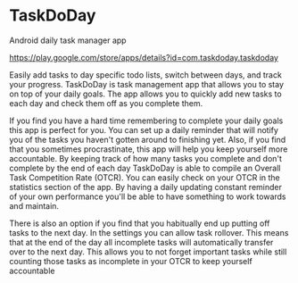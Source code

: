 # TaskDoDay
Android daily task manager app 

https://play.google.com/store/apps/details?id=com.taskdoday.taskdoday



Easily add tasks to day specific todo lists, switch between days, and track your progress. TaskDoDay is task management app that allows you to stay on top of your daily goals. The app allows you to quickly add new tasks to each day and check them off as you complete them.

If you find you have a hard time remembering to complete your daily goals this app is perfect for you. You can set up a daily reminder that will notify you of the tasks you haven't gotten around to finishing yet. Also, if you find that you sometimes procrastinate, this app will help you keep yourself more accountable. By keeping track of how many tasks you complete and don't complete by the end of each day TaskDoDay is able to compile an Overall Task Competition Rate (OTCR). You can easily check on your OTCR in the statistics section of the app. By having a daily updating constant reminder of your own performance you'll be able to have something to work towards and maintain.

There is also an option if you find that you habitually end up putting off tasks to the next day. In the settings you can allow task rollover. This means that at the end of the day all incomplete tasks will automatically transfer over to the next day. This allows you to not forget important tasks while still counting those tasks as incomplete in your OTCR to keep yourself accountable
